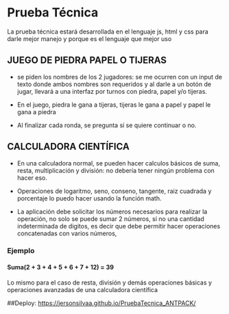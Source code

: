 # Prueba Técnica

La prueba técnica estará desarrollada en el lenguaje js, html y css para darle mejor manejo y porque es el lenguaje
que mejor uso

## JUEGO DE PIEDRA PAPEL O TIJERAS

- se piden los nombres de los 2 jugadores: se me ocurren con un input de texto donde ambos nombres son requeridos
y al darle a un botón de jugar, llevará a una interfaz por turnos con piedra, papel y/o tijeras.

- En el juego, piedra le gana a tijeras, tijeras le gana a papel y papel le gana a piedra

- Al finalizar cada ronda, se pregunta sí se quiere continuar o no.



## CALCULADORA CIENTÍFICA

- En una calculadora normal, se pueden hacer calculos básicos de suma, resta, multiplicación y división: no debería tener
ningún problema con hacer eso.

- Operaciones de logaritmo, seno, conseno, tangente, raiz cuadrada y porcentaje lo puedo hacer usando la función math.

- La aplicación debe solicitar los números necesarios para realizar la operación, no solo se puede sumar 2 números, sí no una
cantidad indeterminada de digitos, es decir que debe permitir hacer operaciones concatenadas con varios números,

### Ejemplo

#### Suma(2 + 3 + 4 + 5 + 6 + 7 + 12) = 39

Lo mismo para el caso de resta, división y demás operaciones básicas y operaciones avanzadas de una calculadora científica

##Deploy: https://jersonsilvaa.github.io/PruebaTecnica_ANTPACK/

